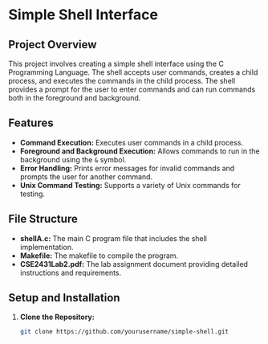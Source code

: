 # Simple Shell Interface

## Project Overview

This project involves creating a simple shell interface using the C Programming Language. The shell accepts user commands, creates a child process, and executes the commands in the child process. The shell provides a prompt for the user to enter commands and can run commands both in the foreground and background.

## Features

- **Command Execution:** Executes user commands in a child process.
- **Foreground and Background Execution:** Allows commands to run in the background using the `&` symbol.
- **Error Handling:** Prints error messages for invalid commands and prompts the user for another command.
- **Unix Command Testing:** Supports a variety of Unix commands for testing.

## File Structure

- **shellA.c:** The main C program file that includes the shell implementation.
- **Makefile:** The makefile to compile the program.
- **CSE2431Lab2.pdf:** The lab assignment document providing detailed instructions and requirements.

## Setup and Installation

1. **Clone the Repository:**
   ```bash
   git clone https://github.com/yourusername/simple-shell.git
